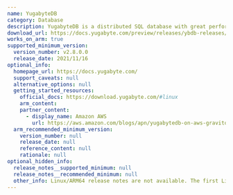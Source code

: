 ```yaml
---
name: YugabyteDB
category: Database
description: YugabyteDB is a distributed SQL database with great performance that powers large-scale, worldwide applications on the internet.
download_url: https://docs.yugabyte.com/preview/releases/ybdb-releases/
works_on_arm: true
supported_minimum_version:
  version_number: v2.8.0.0
  release_date: 2021/11/16
optional_info:
  homepage_url: https://docs.yugabyte.com/
  support_caveats: null
  alternative_options: null
  getting_started_resources:
    official_docs: https://download.yugabyte.com/#linux
    arm_content:
    partner_content:
      - display_name: Amazon AWS
        url: https://aws.amazon.com/blogs/apn/yugabytedb-on-aws-graviton-the-winning-combination-for-distributed-sql-developers/
  arm_recommended_minimum_version:
    version_number: null
    release_date: null
    reference_content: null
    rationale: null
optional_hidden_info:
  release_notes__supported_minimum: null
  release_notes__recommended_minimum: null
  other_info: Linux/ARM64 release notes are not available. The first Linux/ARM64 tar is available in version v2.8.0.0, as can be found [here](https://docs.yugabyte.com/preview/releases/ybdb-releases/end-of-life/v2.8/#v2.8.0.0).
---
```

